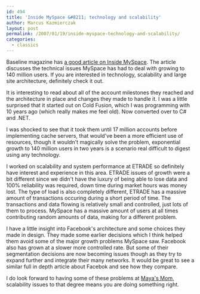 ```yaml
---
id: 494
title: 'Inside MySpace &#8211; technology and scalability'
author: Marcus Kazmierczak
layout: post
permalink: /2007/01/19/inside-myspace-technology-and-scalability/
categories:
  - classics
---
```

Baseline magazine has [a good article on Inside MySpace][1]. The article discusses the technical issues MySpace has had to deal with growing to 140 million users. If you are interested in technology, scalability and large site architecture, definitely check it out.

It is interesting to read about all of the account milestones they reached and the architecture in place and changes they made to handle it. I was a little surprised that it started out on Cold Fusion, which I was programming with 10 years ago (which really makes me feel old). Now converted over to C# and .NET.

I was shocked to see that it took them until 17 million accounts before implementing cache servers, that would've been a more efficient use of resources, though it wouldn't magically solve the problem, exponential growth to 140 million users in two years is a scenario real difficult to digest using any technology.

I worked on scalability and system performance at ETRADE so definitely have interest and experience in this area. ETRADE issues of growth were a bit different since we didn't have the luxury of being able to lose data and 100% reliability was required, down time during market hours was money lost. The type of load is also completely different, ETRADE has a massive amount of transactions occuring during a short period of time. The transactions and data flowing is relatively small and controlled, just lots of them to process. MySpace has a massive amount of users at all times contributing random amounts of data, making for a different problem.

I have a little insight into Facebook's architecture and some choices they made in design. They made some earlier decisions which I think helped them avoid some of the major growth problems MySpace saw. Facebook also has grown at a slower more controlled rate. But some of their segmentation decisions are now becoming issues though as they try to expand further and integrate their many networks. It would be great to see a similar full in depth article about Facebok and see how they compare.

I do look forward to having some of these problems at [Maya's Mom][2], scalability issues to that degree means you are doing something right.

 [1]: http://www.baselinemag.com/c/a/Projects-Networks-and-Storage/Inside-MySpacecom/
 [2]: http://www.mayasmom.com/
